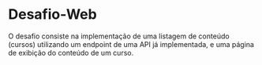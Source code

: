 # Desafio-Web
O desafio consiste na implementação de uma listagem de conteúdo (cursos) utilizando um endpoint de uma API já implementada, e uma página de exibição do conteúdo de um curso.
